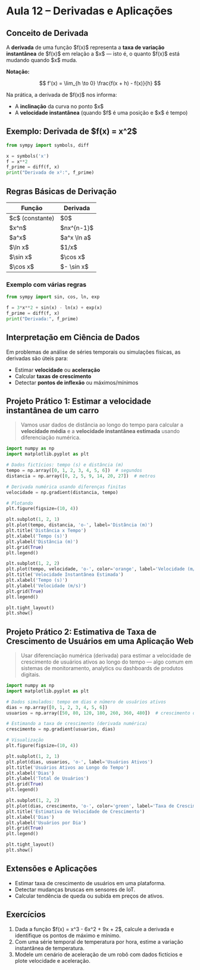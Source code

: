 # Aula 12 – Derivadas e Aplicações

## Conceito de Derivada

A **derivada** de uma função \$f(x)\$ representa a **taxa de variação instantânea** de \$f(x)\$ em relação a \$x\$ — isto é, o quanto \$f(x)\$ está mudando quando \$x\$ muda.

**Notação:**

$$
f'(x) = \lim_{h \to 0} \frac{f(x + h) - f(x)}{h}
$$

Na prática, a derivada de \$f(x)\$ nos informa:

* A **inclinação** da curva no ponto \$x\$
* A **velocidade instantânea** (quando \$f\$ é uma posição e \$x\$ é tempo)


## Exemplo: Derivada de \$f(x) = x^2\$

```python
from sympy import symbols, diff

x = symbols('x')
f = x**2
f_prime = diff(f, x)
print("Derivada de x²:", f_prime)
```


## Regras Básicas de Derivação

| Função            | Derivada      |
| ----------------- | ------------- |
| \$c\$ (constante) | \$0\$         |
| \$x^n\$           | \$nx^{n-1}\$  |
| \$a^x\$           | \$a^x \ln a\$ |
| \$\ln x\$         | \$1/x\$       |
| \$\sin x\$        | \$\cos x\$    |
| \$\cos x\$        | \$- \sin x\$  |

### Exemplo com várias regras

```python
from sympy import sin, cos, ln, exp

f = 3*x**2 + sin(x) - ln(x) + exp(x)
f_prime = diff(f, x)
print("Derivada:", f_prime)
```

## Interpretação em Ciência de Dados

Em problemas de análise de séries temporais ou simulações físicas, as derivadas são úteis para:

* Estimar **velocidade** ou **aceleração**
* Calcular **taxas de crescimento**
* Detectar **pontos de inflexão** ou máximos/mínimos


## Projeto Prático 1: Estimar a velocidade instantânea de um carro

> Vamos usar dados de distância ao longo do tempo para calcular a **velocidade média** e a **velocidade instantânea estimada** usando diferenciação numérica.

```python
import numpy as np
import matplotlib.pyplot as plt

# Dados fictícios: tempo (s) e distância (m)
tempo = np.array([0, 1, 2, 3, 4, 5, 6])  # segundos
distancia = np.array([0, 2, 5, 9, 14, 20, 27])  # metros

# Derivada numérica usando diferenças finitas
velocidade = np.gradient(distancia, tempo)

# Plotando
plt.figure(figsize=(10, 4))

plt.subplot(1, 2, 1)
plt.plot(tempo, distancia, 'o-', label='Distância (m)')
plt.title('Distância x Tempo')
plt.xlabel('Tempo (s)')
plt.ylabel('Distância (m)')
plt.grid(True)
plt.legend()

plt.subplot(1, 2, 2)
plt.plot(tempo, velocidade, 'o-', color='orange', label='Velocidade (m/s)')
plt.title('Velocidade Instantânea Estimada')
plt.xlabel('Tempo (s)')
plt.ylabel('Velocidade (m/s)')
plt.grid(True)
plt.legend()

plt.tight_layout()
plt.show()
```

## Projeto Prático 2: Estimativa de Taxa de Crescimento de Usuários em uma Aplicação Web

> Usar diferenciação numérica (derivada) para estimar a velocidade de crescimento de usuários ativos ao longo do tempo — algo comum em sistemas de monitoramento, analytics ou dashboards de produtos digitais.

```python
import numpy as np
import matplotlib.pyplot as plt

# Dados simulados: tempo em dias e número de usuários ativos
dias = np.array([0, 1, 2, 3, 4, 5, 6])
usuarios = np.array([50, 80, 120, 180, 260, 360, 480])  # crescimento de usuários

# Estimando a taxa de crescimento (derivada numérica)
crescimento = np.gradient(usuarios, dias)

# Visualização
plt.figure(figsize=(10, 4))

plt.subplot(1, 2, 1)
plt.plot(dias, usuarios, 'o-', label='Usuários Ativos')
plt.title('Usuários Ativos ao Longo do Tempo')
plt.xlabel('Dias')
plt.ylabel('Total de Usuários')
plt.grid(True)
plt.legend()

plt.subplot(1, 2, 2)
plt.plot(dias, crescimento, 'o-', color='green', label='Taxa de Crescimento')
plt.title('Estimativa de Velocidade de Crescimento')
plt.xlabel('Dias')
plt.ylabel('Usuários por Dia')
plt.grid(True)
plt.legend()

plt.tight_layout()
plt.show()
```

## Extensões e Aplicações

* Estimar taxa de crescimento de usuários em uma plataforma.
* Detectar mudanças bruscas em sensores de IoT.
* Calcular tendência de queda ou subida em preços de ativos.


## Exercícios

1. Dada a função \$f(x) = x^3 - 6x^2 + 9x + 2\$, calcule a derivada e identifique os pontos de máximo e mínimo.
2. Com uma série temporal de temperatura por hora, estime a variação instantânea de temperatura.
3. Modele um cenário de aceleração de um robô com dados fictícios e plote velocidade e aceleração.
